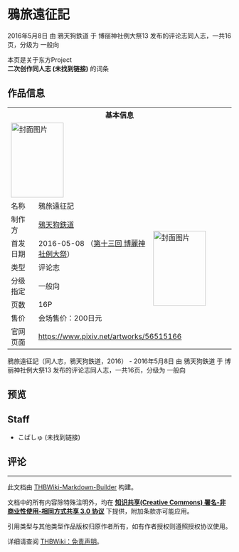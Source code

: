 # 鴉旅遠征記

<!-- source html: G:\repos\THBWiki-Markdown-Builder\THBWikiMarkdown\Temp\main\8\8a\ns0%3A%E9%B4%89%E6%97%85%E9%81%A0%E5%BE%81%E8%A8%98.html -->

2016年5月8日 由 鴉天狗鉄道 于 博丽神社例大祭13 发布的评论志同人志，一共16页，分级为 一般向

本页是关于东方Project  
 **二次创作同人志 (未找到链接)** 的词条
## 作品信息

<table><tbody><tr><th colspan="3">基本信息</th></tr><tr><td class="cover-artwork-mobile" colspan="2"><a href="./文件-鴉旅遠征記封面.png.md" class="image" title="封面图片"><img alt="封面图片" src="https://upload.thwiki.cc/thumb/f/fb/%E9%B4%89%E6%97%85%E9%81%A0%E5%BE%81%E8%A8%98%E5%B0%81%E9%9D%A2.png/118px-%E9%B4%89%E6%97%85%E9%81%A0%E5%BE%81%E8%A8%98%E5%B0%81%E9%9D%A2.png" decoding="async" loading="lazy" width="118" height="168" srcset="https://upload.thwiki.cc/thumb/f/fb/%E9%B4%89%E6%97%85%E9%81%A0%E5%BE%81%E8%A8%98%E5%B0%81%E9%9D%A2.png/176px-%E9%B4%89%E6%97%85%E9%81%A0%E5%BE%81%E8%A8%98%E5%B0%81%E9%9D%A2.png 1.5x, https://upload.thwiki.cc/thumb/f/fb/%E9%B4%89%E6%97%85%E9%81%A0%E5%BE%81%E8%A8%98%E5%B0%81%E9%9D%A2.png/235px-%E9%B4%89%E6%97%85%E9%81%A0%E5%BE%81%E8%A8%98%E5%B0%81%E9%9D%A2.png 2x" data-file-width="1061" data-file-height="1515"></a></td>
</tr><tr><td class="label">名称</td><td colspan="2"> 鴉旅遠征記 </td></tr><tr><td class="label">制作方</td><td><a href="./鴉天狗鉄道.md" title="鴉天狗鉄道">鴉天狗鉄道</a></td><td class="cover-artwork" rowspan="6" style="min-width:168px;"><a href="./文件-鴉旅遠征記封面.png.md" class="image" title="封面图片"><img alt="封面图片" src="https://upload.thwiki.cc/thumb/f/fb/%E9%B4%89%E6%97%85%E9%81%A0%E5%BE%81%E8%A8%98%E5%B0%81%E9%9D%A2.png/118px-%E9%B4%89%E6%97%85%E9%81%A0%E5%BE%81%E8%A8%98%E5%B0%81%E9%9D%A2.png" decoding="async" loading="lazy" width="118" height="168" srcset="https://upload.thwiki.cc/thumb/f/fb/%E9%B4%89%E6%97%85%E9%81%A0%E5%BE%81%E8%A8%98%E5%B0%81%E9%9D%A2.png/176px-%E9%B4%89%E6%97%85%E9%81%A0%E5%BE%81%E8%A8%98%E5%B0%81%E9%9D%A2.png 1.5x, https://upload.thwiki.cc/thumb/f/fb/%E9%B4%89%E6%97%85%E9%81%A0%E5%BE%81%E8%A8%98%E5%B0%81%E9%9D%A2.png/235px-%E9%B4%89%E6%97%85%E9%81%A0%E5%BE%81%E8%A8%98%E5%B0%81%E9%9D%A2.png 2x" data-file-width="1061" data-file-height="1515"></a></td>
</tr><tr><td class="label">首发日期</td><td>2016-05-08&#160;（<a href="/展会作品列表?e=%E5%8D%9A%E4%B8%BD%E7%A5%9E%E7%A4%BE%E4%BE%8B%E5%A4%A7%E7%A5%AD%2313">第十三回 博麗神社例大祭</a>）</td></tr><tr><td class="label">类型</td><td>评论志</td></tr><tr><td class="label">分级指定</td><td>一般向</td></tr><tr><td class="label">页数</td><td>16P</td></tr><tr><td class="label">售价</td><td>会场售价：200日元</td></tr>
<tr><td class="label">官网页面</td><td colspan="2"><a rel="nofollow" class="external free" href="https://www.pixiv.net/artworks/56515166">https://www.pixiv.net/artworks/56515166</a></td></tr></tbody></table>

鴉旅遠征記（同人志，鴉天狗鉄道，2016） - 2016年5月8日 由 鴉天狗鉄道 于 博丽神社例大祭13 发布的评论志同人志，一共16页，分级为 一般向
## 预览
## Staff
- こばしゅ (未找到链接)

## 评论




---

此文档由 [THBWiki-Markdown-Builder](https://github.com/Delsin-Yu/THBWiki-Markdown-Builder) 构建。

文档中的所有内容除特殊注明外，均在 [**知识共享(Creative Commons) 署名-非商业性使用-相同方式共享 3.0 协议**](https://creativecommons.org/licenses/by-sa/3.0/deed.zh-hans) 下提供，附加条款亦可能应用。

引用类型与其他类型作品版权归原作者所有，如有作者授权则遵照授权协议使用。

详细请查阅 [THBWiki：免责声明](https://thbwiki.cc/THBWiki:%E5%85%8D%E8%B4%A3%E5%A3%B0%E6%98%8E)。

